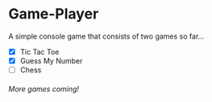 # Game-Player

A simple console game that consists of two games so far...
- [x] Tic Tac Toe
- [x] Guess My Number
- [ ] Chess

###### More games coming!
